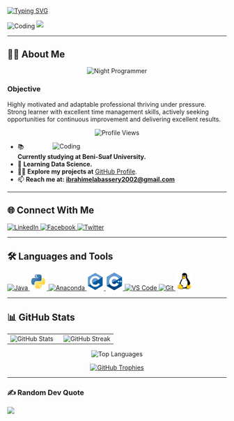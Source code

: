 [![Typing SVG](https://readme-typing-svg.herokuapp.com?duration=6500&color=abcdef&background=00000000&width=500&height=120&lines=++Hello!+I'm+Ibrahim+Abdelbasser+🌻)](https://git.io/typing-svg)

<img align="center" alt="Coding" width="300" src="https://www.funimada.com/assets/images/cards/big/hello-1.gif">

<a href="https://github.com/DenverCoder1/readme-typing-svg">
  <img src="https://readme-typing-svg.herokuapp.com?&font=IBM+Plex+Sans&color=abcdef&size=20&lines=Welcome+to+my+GitHub+Profile!;I'm+a+Data+Scientist" />
</a>

---

## 🙋‍♂️ About Me

<div align="center"> 
  <img src="https://w0.peakpx.com/wallpaper/872/549/HD-wallpaper-lance-concept-night-work-home-woker-working-at-night-programmer.jpg" alt="Night Programmer">
</div>

### Objective  
Highly motivated and adaptable professional thriving under pressure.  
Strong learner with excellent time management skills, actively seeking opportunities for continuous improvement and delivering excellent results.

<p align="center">
  <img src="https://komarev.com/ghpvc/?username=ibrahim3basser&label=Profile%20views&color=0e75b6&style=flat" alt="Profile Views" />
</p>

<img align="right" alt="Coding" width="400" src="https://repository-images.githubusercontent.com/462900780/0a10af70-6cbf-46df-9071-0ff586a3b1d6">

- 📚 **Currently studying at Beni-Suaf University.**  
- 🌱 **Learning Data Science.**  
- 👨‍💻 **Explore my projects at** [GitHub Profile](https://github.com/ibrahim3basser).  
- 📫 **Reach me at:** **ibrahimelabassery2002@gmail.com**  

---

## 🌐 Connect With Me  
<p align="left">
  <a href="https://www.linkedin.com/in/ibrahim-abdelbasser/" target="_blank">
    <img src="https://raw.githubusercontent.com/rahuldkjain/github-profile-readme-generator/master/src/images/icons/Social/linked-in-alt.svg" alt="LinkedIn" height="30" width="40" />
  </a>
  <a href="https://www.facebook.com/ebrahem.elabassery.5" target="_blank">
    <img src="https://raw.githubusercontent.com/rahuldkjain/github-profile-readme-generator/master/src/images/icons/Social/facebook.svg" alt="Facebook" height="30" width="40" />
  </a>
  <a href="https://twitter.com/ibrahim212200" target="_blank">
    <img src="https://raw.githubusercontent.com/rahuldkjain/github-profile-readme-generator/master/src/images/icons/Social/twitter.svg" alt="Twitter" height="30" width="40" />
  </a>
</p>

---

## 🛠️ Languages and Tools  
<p align="left">
  <a href="https://www.java.com/en/" target="_blank">
    <img src="https://www.vectorlogo.zone/logos/java/java-icon.svg" alt="Java" width="40" height="40" />
  </a>
  <a href="https://www.python.org" target="_blank">
    <img src="https://raw.githubusercontent.com/devicons/devicon/master/icons/python/python-original.svg" alt="Python" width="40" height="40" />
  </a>
  <a href="https://www.anaconda.com/" target="_blank">
    <img src="https://s4.aconvert.com/convert/p3r68-cdx67/affkv-tkh5t.svg" alt="Anaconda" width="40" height="40" />
  </a>
  <a href="https://www.cprogramming.com/" target="_blank">
    <img src="https://raw.githubusercontent.com/devicons/devicon/master/icons/c/c-original.svg" alt="C" width="40" height="40" />
  </a>
  <a href="https://www.w3schools.com/cpp/" target="_blank">
    <img src="https://raw.githubusercontent.com/devicons/devicon/master/icons/cplusplus/cplusplus-original.svg" alt="C++" width="40" height="40" />
  </a>
  <a href="https://code.visualstudio.com/" target="_blank">
    <img src="https://upload.wikimedia.org/wikipedia/commons/9/9a/Visual_Studio_Code_1.35_icon.svg" alt="VS Code" width="40" height="40" />
  </a>
  <a href="https://git-scm.com/" target="_blank">
    <img src="https://www.vectorlogo.zone/logos/git-scm/git-scm-icon.svg" alt="Git" width="40" height="40" />
  </a>
  <a href="https://www.linux.org/" target="_blank">
    <img src="https://raw.githubusercontent.com/devicons/devicon/master/icons/linux/linux-original.svg" alt="Linux" width="40" height="40" />
  </a>
</p>

---

## 📊 GitHub Stats  

<table>
  <tr>
    <td valign="top" width="50%">
      <img src="https://github-readme-stats.vercel.app/api?username=ibrahim3basser&show_icons=true&theme=dark" alt="GitHub Stats" />
    </td>
    <td valign="top" width="50%">
      <img src="https://github-readme-streak-stats.herokuapp.com/?user=ibrahim3basser&theme=dark" alt="GitHub Streak" />
    </td>
  </tr>
</table>

<p align="center">
  <img src="https://github-readme-stats.vercel.app/api/top-langs?username=ibrahim3basser&layout=compact&theme=dark" alt="Top Languages" />
</p>

<p align="center">
  <a href="https://github.com/ryo-ma/github-profile-trophy">
    <img src="https://github-profile-trophy.vercel.app/?username=ibrahim3basser&theme=dark" alt="GitHub Trophies" />
  </a>
</p>

---

### ✍️ Random Dev Quote  
![](https://quotes-github-readme.vercel.app/api?type=horizontal&theme=dark)
